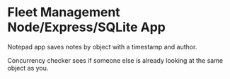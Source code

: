 # Fleet Management Node/Express/SQLite App

Notepad app saves notes by object with a timestamp and author.

Concurrency checker sees if someone else is already looking at the same object as you.


